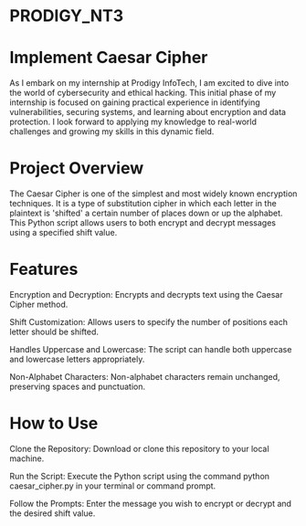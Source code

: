 # PRODIGY_NT3
# Implement Caesar Cipher
As I embark on my internship at Prodigy InfoTech, I am excited to dive into the world of cybersecurity and ethical hacking. This initial phase of my internship is focused on gaining practical experience in identifying vulnerabilities, securing systems, and learning about encryption and data protection. I look forward to applying my knowledge to real-world challenges and growing my skills in this dynamic field.



# Project Overview

The Caesar Cipher is one of the simplest and most widely known encryption techniques. It is a type of substitution cipher in which each letter in the plaintext is 'shifted' a certain number of places down or up the alphabet. This Python script allows users to both encrypt and decrypt messages using a specified shift value.

# Features

Encryption and Decryption: Encrypts and decrypts text using the Caesar Cipher method.

Shift Customization: Allows users to specify the number of positions each letter should be shifted.

Handles Uppercase and Lowercase: The script can handle both uppercase and lowercase letters appropriately.

Non-Alphabet Characters: Non-alphabet characters remain unchanged, preserving spaces and punctuation.

# How to Use


Clone the Repository: Download or clone this repository to your local machine.

Run the Script: Execute the Python script using the command python caesar_cipher.py in your terminal or command prompt.

Follow the Prompts: Enter the message you wish to encrypt or decrypt and the desired shift value.
